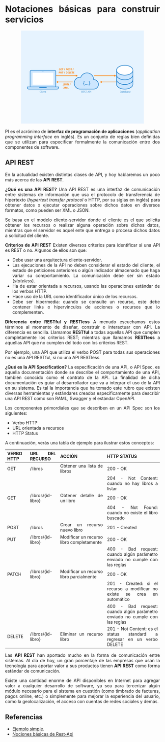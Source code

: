 <div align="justify">

# Notaciones básicas para construir servicios

<div align="center">
    <img src="img/rest.png" width="400px">
</div>

PI es el acrónimo de **interfaz de programación de aplicaciones** (*application programming interface* en inglés). Es un conjunto de reglas bien definidas que se utilizan para especificar formalmente la comunicación entre dos componentes de software. 

## API REST
En la actualidad existen distintas clases de API, y hoy hablaremos un poco más acerca de las **API REST**. 

**¿Qué es una API REST?**
Una API REST es una interfaz de comunicación entre sistemas de información que usa el protocolo de transferencia de hipertexto (*hypertext transfer protocol* o HTTP, por su siglas en inglés) para obtener datos o ejecutar operaciones sobre dichos datos en diversos formatos, como pueden ser XML o JSON.

Se basa en el modelo cliente-servidor donde el cliente es el que solicita obtener los recursos o realizar alguna operación sobre dichos datos, mientras que el servidor es aquel ente que entrega o procesa dichos datos a solicitud del cliente.

**Criterios de API REST**
Existen diversos criterios para identificar si una API es REST o no. Algunos de ellos son que:

- Debe usar una arquitectura cliente-servidor.
- Las ejecuciones de la API no deben considerar el estado del cliente, el estado de peticiones anteriores o algún indicador almacenado que haga variar su comportamiento. La comunicación debe ser sin estado (*stateless*).
- Ha de estar orientada a recursos, usando las operaciones estándar de los verbos HTTP.
- Hace uso de la URL como identificador único de los recursos.
- Debe ser hipermedia: cuando se consulte un recurso, este debe contener links o hipervínculos de acciones o recursos que lo complementen.

**Diferencia entre RESTful y RESTless**
A menudo escuchamos estos términos al momento de diseñar, construir o interactuar con API. La diferencia es sencilla. Llamamos **RESTful** a todas aquellas API que cumplen completamente los criterios REST; mientras que llamamos **RESTless** a aquellas API que no cumplen del todo con los criterios REST.

Por ejemplo, una API que utiliza el verbo POST para todas sus operaciones no es una API RESTful, si no una API RESTless.

**¿Qué es la API Specification?**
La especificación de una API, o API Spec, es aquella documentación donde se describe el comportamiento de una API, también conocido como el contrato de la API. La finalidad de dicha documentación es guiar al desarrollador que va a integrar el uso de la API en su sistema. Es tal la importancia que ha tomado este rubro que existen diversas herramientas y estándares creados específicamente para describir una API REST como son RAML, Swagger y el estándar OpenAPI.

Los componentes primordiales que se describen en un API Spec son los siguientes:

- Verbo HTTP
- URL orientada a recursos
- HTTP Status

A continuación, verás una tabla de ejemplo para ilustrar estos conceptos:

| VERBO HTTP | URL DEL RECURSO | ACCIÓN | HTTP STATUS |
|------------|-----------------|--------|-------------|
| GET        | /libros         | Obtener una lista de libros | 200 - OK |
|            |                 |                               | 204 - Not Content: cuando no hay libros a listar |
| GET        | /libros/{id-libro} | Obtener detalle de un libro | 200 - OK |
|            |                 |                               | 404 - Not Found: cuando no existe el libro buscado |
| POST       | /libros         | Crear un recurso nuevo libro | 201 - Created |
| PUT        | /libros/{id-libro} | Modificar un recurso libro completamente | 200 - OK |
|            |                 |                               | 400 - Bad request: cuando algún parámetro enviado no cumple con las reglas |
| PATCH      | /libros/{id-libro} | Modificar un recurso libro parcialmente | 200 - OK |
|            |                 |                               | 201 - Created: si el recurso a modificar no existe se crea en automático |
|            |                 |                               | 400 - Bad request: cuando algún parámetro enviado no cumple con las reglas |
| DELETE     | /libros/{id-libro} | Eliminar un recurso libro   | 201 - Not Content: es el status standard a regresar en un verbo DELETE |

Las **API REST** han aportado mucho en la forma de comunicación entre sistemas. Al día de hoy, un gran porcentaje de las empresas que usan la tecnología para aportar valor a sus productos tienen **API REST** como forma estándar de comunicación.

Existe una cantidad enorme de API disponibles en Internet para agregar valor a cualquier desarrollo de software, ya sea para tercerizar algún módulo necesario para el sistema en cuestión (como timbrado de facturas, pagos online, etc.) o simplemente para mejorar la experiencia del usuario, como la geolocalización, el acceso con cuentas de redes sociales y demás.

## Referencias

- [Ejemplo simple](https://github.com/rashm1n/CXF-JAXRS/).
- [Nociones básicas de Rest-Api](https://blog.hubspot.es/website/que-es-api-rest)

</div>